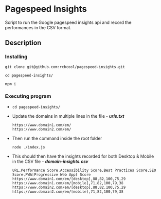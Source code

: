 # Pagespeed Insights
Script to run the Google pagespeed insights api and record the performances in the CSV format.

## Description

### Installing
```
git clone git@github.com:rcbcool/pagespeed-insights.git
```
```
cd pagespeed-insights/
```
```
npm i
```
  
### Executing program
* ```
  cd pagespeed-insights/
  ```
* Update the domains in multiple lines in the file - **_urls.txt_**
  ```
  https://www.domain1.com/en/
  https://www.domain2.com/en/
  ```
* Then run the command inside the root folder
  ```
  node ./index.js
  ```
* This should then have the insights recorded for both Desktop & Mobile in the CSV file - **_domain-insights.csv_**
  ```
  URL,Performance Score,Accessibility Score,Best Practices Score,SEO Score,PWA[Progressive Web App] Score
  https://www.domain1.com/en/[desktop],88,82,100,75,29
  https://www.domain1.com/en/[mobile],71,82,100,79,38
  https://www.domain2.com/en/[desktop],88,82,100,75,29
  https://www.domain2.com/en/[mobile],71,82,100,79,38
  ```
  
